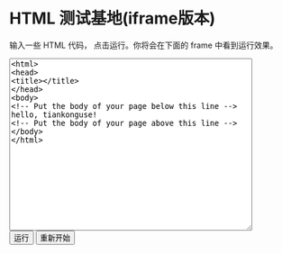 # HTML 测试基地(iframe版本)

输入一些 HTML 代码， 点击运行。你将会在下面的 frame 中看到运行效果。  

<form>
<textarea id="htmlcode" rows="20" cols="51">&lt;html&gt;
&lt;head&gt;
&lt;title&gt;&lt;/title&gt;
&lt;/head&gt;
&lt;body&gt;
&lt;!-- Put the body of your page below this line --&gt;
hello, tiankonguse!
&lt;!-- Put the body of your page above this line --&gt;
&lt;/body&gt;
&lt;/html&gt;
</textarea> <br/>
<input type="button" id="htmlrun" value="运行">
<input type="reset" value="重新开始">
</form>
<div id="wrapIframe">
</div>
<script src="http://github.tiankonguse.com/javascripts/jquery-1.7.1.min.min.js" type="text/javascript"></script>
<script>
$(document).ready(function() {
    var strFrame = '<iframe src="javascript:parent.onloadIframe;" height="50%" width="100%"></iframe>';
    $("#htmlrun").bind("click", function(){
        window.onloadIframe = $("#htmlcode").val(); 
        $("#wrapIframe").html(strFrame);
    }).click();
});
</script>

